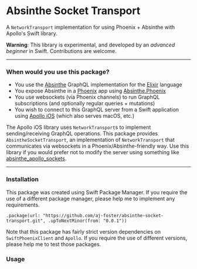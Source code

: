 # Absinthe Socket Transport

A `NetworkTransport` implementation for using Phoenix + Absinthe with Apollo's Swift library.

**Warning**: This library is experimental, and developed by an _advanced beginner_ in Swift. Contributions are welcome.

---

### When would you use this package?

* You use the [Absinthe](https://github.com/absinthe-graphql/absinthe) GraphQL implementation for the [Elixir](https://elixir-lang.org/) language
* You expose Absinthe in a [Phoenix](https://phoenixframework.org/) app using [Absinthe.Phoenix](https://github.com/absinthe-graphql/absinthe_phoenix)
* You use websockets (via Phoenix channels) to run GraphQL subscriptions (and optionally regular queries + mutations)
* You wish to connect to this GraphQL server from a Swift application using [Apollo iOS](https://github.com/apollographql/apollo-ios) (which also serves macOS, etc.)

The Apollo iOS library uses `NetworkTransport`s to implement sending/receiving GraphQL operations. This package provides `AbsintheSocketTransport`, an implementation of `NetworkTransport` that communicates via websockets in a Phoenix/Absinthe-friendly way. Use this library if you would prefer not to modify the server using something like [absinthe_apollo_sockets](https://github.com/easco/absinthe_apollo_sockets).

---

### Installation

This package was created using Swift Package Manager. If you require the use of a different package manager, please help me to implement any requirements.

```
.package(url: "https://github.com/aj-foster/absinthe-socket-transport.git", .upToNextMinor(from: "0.0.1"))
```

Note that this package has fairly strict version dependencies on `SwiftPhoenixClient` and `Apollo`. If you require the use of different versions, please help me to test those packages.

### Usage


